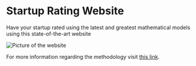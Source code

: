 # Startup Rating Website

Have your startup rated using the latest and greatest mathematical models using this state-of-the-art website

![Picture of the website](https://i.imgur.com/B4RLKgk.png)

For more information regarding the methodology visit [this link](https://twitter.com/erenbali/status/1595964102001631233?s=20&t=GgadiLs-sPDxxPIbkxqSYA).
